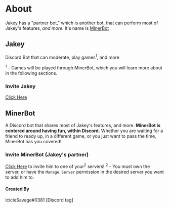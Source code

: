 # **About**

Jakey has a "partner bot," which is another bot, that can perform most of Jakey's features, *and more*. It's name is [MinerBot](./README.md#minerbot)

## Jakey
Discord Bot that can moderate, play games<sup>1</sup>, and more

<sup>1</sup> - Games will be played through MinerBot, which you will learn more about in the following sections.
### Invite Jakey
[Click Here](https://discord.com/oauth2/authorize/?permissions=1446378576&scope=bot&client_id=744692475788001342)

## MinerBot
A Discord bot that shares most of Jakey's features, and more. **MinerBot is centered around having fun, within Discord.** Whether you are waiting for a friend to ready up, in a different game, or you just want to pass the time, MinerBot has you covered!

### Invite MinerBot (Jakey's partner)
[Click Here](https://discord.com/oauth2/authorize?client_id=767055142544605194&scope=bot&permissions=1543892056) to invite him to one of your<sup>2</sup> servers!
<sup>2</sup> - You must own the server, or have the `Manage Server` permission in the desired server you want to add him to.



#### Created By
IcicleSavage#0381 [Discord tag]
